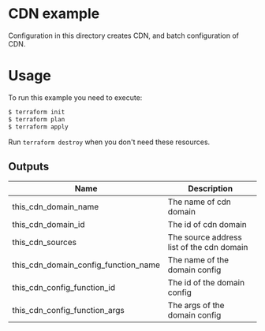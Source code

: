 # CDN example

Configuration in this directory creates CDN, and batch configuration of CDN.


# Usage

To run this example you need to execute:

```bash
$ terraform init
$ terraform plan
$ terraform apply
```

Run `terraform destroy` when you don't need these resources.

<!-- BEGINNING OF PRE-COMMIT-TERRAFORM DOCS HOOK -->

## Outputs
| Name | Description |
|------|-------------|
| this_cdn_domain_name | The name of cdn domain |
| this_cdn_domain_id | The id of cdn domain |
| this_cdn_sources | The source address list of the cdn domain |
| this_cdn_domain_config_function_name | The name of the domain config |
| this_cdn_config_function_id | The id of the domain config |
| this_cdn_config_function_args | The args of the domain config |

<!-- END OF PRE-COMMIT-TERRAFORM DOCS HOOK -->
